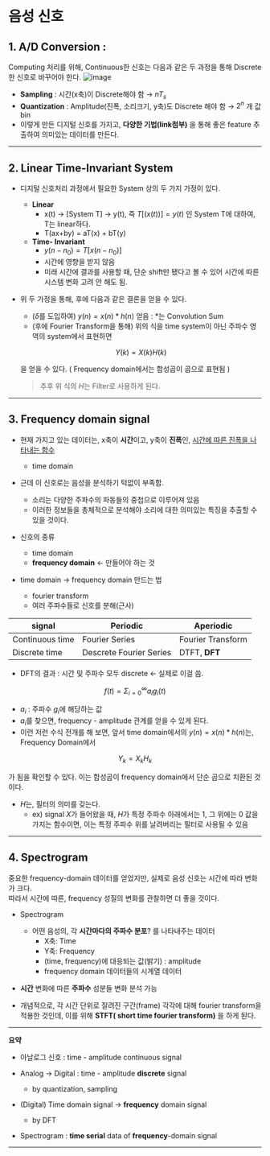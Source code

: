 # 음성 신호


## 1. **A/D Conversion** :  
 Computing 처리를 위해, Continuous한 신호는 다음과 같은 두 과정을 통해 Discrete한 신호로 바꾸어야 한다.
     ![image](https://user-images.githubusercontent.com/43671432/177703482-03e94027-b758-41a5-9622-03be454644e7.png)

- **Sampling** : 시간(x축)이 Discrete해야 함 → $nT_s$
- **Quantization** : Amplitude(진폭, 소리크기, y축)도 Discrete 해야 함 → $2^n$ 개 값 bin
- 이렇게 만든 디지털 신호를 가지고, **다양한 기법(link첨부)** 을 통해 좋은 feature 추출하여 의미있는 데이터를 만든다.
<hr/>

## 2. **Linear Time-Invariant System**

- 디지털 신호처리 과정에서 필요한 System 상의 두 가지 가정이 있다.
    - **Linear**
        - x(t) → [System T] → y(t), 즉  $T[(x(t))] = y(t)$ 인 System T에 대하여, T는 linear하다.
        - T(ax+by) = aT(x) + bT(y)
    - **Time- Invariant**
        - $y(n-n_0) = T[x(n-n_0)]$
        - 시간에 영향을 받지 않음
        - 미래 시간에 결과를 사용할 때, 단순 shift만 됐다고 볼 수 있어 시간에 따른 시스템 변화 고려 안 해도 됨.
- 위 두 가정을 통해, 후에 다음과 같은 결론을 얻을 수 있다.
    - ($\delta$를 도입하여) $y(n) = x(n)*h(n)$ 얻음 : *는 Convolution Sum
    - (후에 Fourier Transform을 통해) 위의 식을 time system이 아닌 주파수 영역의 system에서 표현하면
    
    $$
    Y(k) = X(k)H(k)
    $$
    
    을 얻을 수 있다. ( Frequency domain에서는 합성곱이 곱으로 표현됨 )
    >추후 위 식의 $H$는 Filter로 사용하게 된다. 
<hr/>    

## 3. **Frequency** domain signal  
- 현재 가지고 있는 데이터는, x축이 **시간**이고, y축이 **진폭**인, <u>시간에 따른 진폭을 나타내는 함수</u>
    - time domain  
- 근데 이 신호로는 음성을 분석하기 턱없이 부족함.  
    - 소리는 다양한 주파수의 파동들의 중첩으로 이루어져 있음
    - 이러한 정보들을 총체적으로 분석해야 소리에 대한 의미있는 특징을 추출할 수 있을 것이다.

- 신호의 종류
    - time domain
    - **frequency domain** ← 만들어야 하는 것
- time domain → frequency domain 만드는 법
    - fourier transform
    - 여러 주파수들로 신호를 분해(근사)



| signal | Periodic | Aperiodic |
| --- | --- | --- |
| Continuous time | Fourier Series | Fourier Transform |
| Discrete time | Descrete Fourier Series | DTFT, **DFT** |
- DFT의 결과 : 시간 및 주파수 모두 discrete ← 실제로 이걸 씀.

$$
f(t) = \Sigma_{i=0}^{\infty}a_ig_i(t)
$$

- $a_i$ : 주파수 $g_i$에 해당하는 값
- $a_i$를 찾으면, frequency - amplitude 관계를 얻을 수 있게 된다.
- 이런 저런 수식 전개를 해 보면, 앞서 time domain에서의 $y(n) = x(n)*h(n)$는, Frequency Domain에서 

$$
Y_k = X_kH_k
$$

가 됨을 확인할 수 있다. 이는 합성곱이 frequency domain에서 단순 곱으로 치환된 것이다.        
- $H$는, 필터의 의미를 갖는다.
    - ex) signal $X$가 들어왔을 때, $H$가 특정 주파수 아래에서는 1, 그 위에는 0 값을 가지는 함수이면, 이는 특정 주파수 위를 날려버리는 필터로 사용될 수 있음

<hr/>

## 4. Spectrogram

중요한 frequency-domain 데이터를 얻었지만, 실제로 음성 신호는 시간에 따라 변화가 크다.  
따라서 시간에 따른, frequency 성질의 변화를 관찰하면 더 좋을 것이다.

- Spectrogram

    - 어떤 음성의, 각 **시간마다의 주파수 분포**? 를 나타내주는 데이터
        - X축: Time
        - Y축: Frequency
        - (time, frequency)에 대응되는 값(밝기) : amplitude
        - frequency domain 데이터들의 시계열 데이터

- **시간** 변화에 따른 **주파수** 성분들 변화 분석 가능
- 개념적으로, 각 시간 단위로 잘려진 구간(frame) 각각에 대해 fourier transform을 적용한 것인데, 이를 위해 **STFT( short time fourier transform)** 을 하게 된다.


---
**요약**
- 아날로그 신호 : time - amplitude continuous signal
- Analog → Digital : time - amplitude **discrete** signal 
    - by quantization, sampling

- (Digital) Time domain signal → **frequency** domain signal
    - by DFT 
- Spectrogram : **time serial** data of **frequency**-domain signal
---
